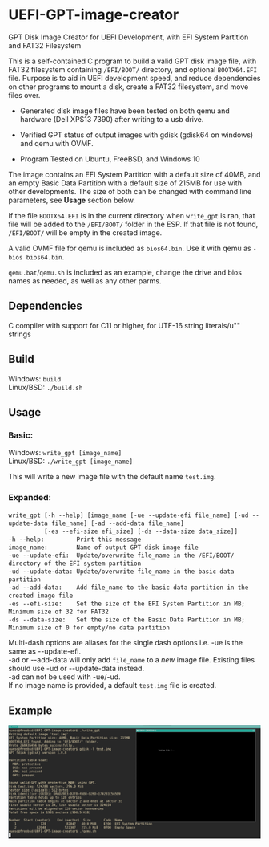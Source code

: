 # UEFI-GPT-image-creator
GPT Disk Image Creator for UEFI Development, with EFI System Partition and FAT32 Filesystem

This is a self-contained C program to build a valid GPT disk image file, with FAT32 filesystem containing `/EFI/BOOT/` directory, and optional `BOOTX64.EFI` file.
Purpose is to aid in UEFI development speed, and reduce dependencies on other programs to mount a disk, create a FAT32 filesystem, and move files over.

- Generated disk image files have been tested on both qemu and hardware (Dell XPS13 7390) after writing to a usb drive.

- Verified GPT status of output images with gdisk (gdisk64 on windows) and qemu with OVMF.

- Program Tested on Ubuntu, FreeBSD, and Windows 10

The image contains an EFI System Partition with a default size of 40MB, and an empty Basic Data Partition with a default size of 215MB for use with other developments.
The size of both can be changed with command line parameters, see **Usage** section below.

If the file `BOOTX64.EFI` is in the current directory when `write_gpt` is ran, that file will be added to the `/EFI/BOOT/` folder in the ESP.
If that file is not found, `/EFI/BOOT/` will be empty in the created image.

A valid OVMF file for qemu is included as `bios64.bin`. Use it with qemu as `-bios bios64.bin`.

`qemu.bat`/`qemu.sh` is included as an example, change the drive and bios names as needed, as well as any other parms.

## Dependencies
C compiler with support for C11 or higher, for UTF-16 string literals/u"" strings

## Build
Windows: `build` \
Linux/BSD: `./build.sh` 

## Usage
### Basic:
Windows: `write_gpt [image_name]` \
Linux/BSD: `./write_gpt [image_name]` 

This will write a new image file with the default name `test.img`.

### Expanded:
```console
write_gpt [-h --help] [image_name [-ue --update-efi file_name] [-ud --update-data file_name] [-ad --add-data file_name]
          [-es --efi-size efi_size] [-ds --data-size data_size]]
-h --help:         Print this message
image_name:        Name of output GPT disk image file
-ue --update-efi:  Update/overwrite file_name in the /EFI/BOOT/ directory of the EFI system partition
-ud --update-data: Update/overwrite file_name in the basic data partition
-ad --add-data:    Add file_name to the basic data partition in the created image file
-es --efi-size:    Set the size of the EFI System Partition in MB; Minimum size of 32 for FAT32
-ds --data-size:   Set the size of the Basic Data Partition in MB; Minimum size of 0 for empty/no data partition
```

Multi-dash options are aliases for the single dash options i.e. -ue is the same as --update-efi. \
-ad or --add-data will only add `file_name` to a *new* image file. Existing files should use -ud or --update-data instead. \
-ad can not be used with -ue/-ud. \
If no image name is provided, a default `test.img` file is created. 

## Example
![Example screenshot](./example_6-01-22.png "Showing an example of running a generated image in qemu.")
